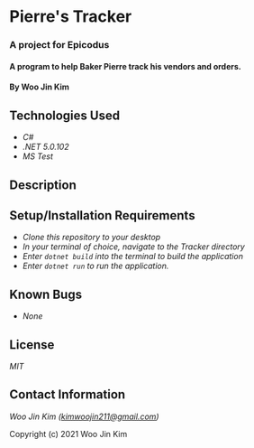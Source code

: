 # Pierre's Tracker
### A project for Epicodus

#### A program to help Baker Pierre track his vendors and orders.

#### By Woo Jin Kim

## Technologies Used

* _C#_
* _.NET 5.0.102_
* _MS Test_

## Description


## Setup/Installation Requirements

* _Clone this repository to your desktop_
* _In your terminal of choice, navigate to the Tracker directory_
* _Enter `dotnet build` into the terminal to build the application_
* _Enter `dotnet run` to run the application._

## Known Bugs

* _None_

## License

_MIT_

## Contact Information

_Woo Jin Kim (kimwoojin211@gmail.com)_

Copyright (c) 2021 Woo Jin Kim